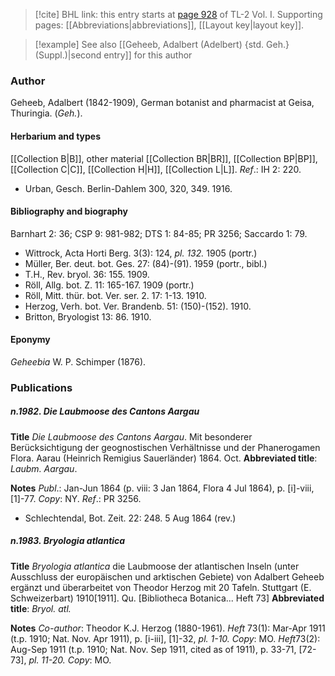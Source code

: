 > [!cite] BHL link: this entry starts at [page 928](https://www.biodiversitylibrary.org/item/103414#page/976/mode/1up) of TL-2 Vol. I.
> Supporting pages: [[Abbreviations|abbreviations]], [[Layout key|layout key]].

> [!example] See also [[Geheeb, Adalbert (Adelbert) {std. Geh.} (Suppl.)|second entry]] for this author

### Author

Geheeb, Adalbert (1842-1909), German botanist and pharmacist at Geisa, Thuringia. (*Geh.*).

#### Herbarium and types

[[Collection B|B]], other material [[Collection BR|BR]], [[Collection BP|BP]], [[Collection C|C]], [[Collection H|H]], [[Collection L|L]].
*Ref*.: IH 2: 220.
- Urban, Gesch. Berlin-Dahlem 300, 320, 349. 1916.

#### Bibliography and biography

Barnhart 2: 36; CSP 9: 981-982; DTS 1: 84-85; PR 3256; Saccardo 1: 79.
- Wittrock, Acta Horti Berg. 3(3): 124, *pl. 132.* 1905 (portr.)
- Müller, Ber. deut. bot. Ges. 27: (84)-(91). 1959 (portr., bibl.)
- T.H., Rev. bryol. 36: 155. 1909.
- Röll, Allg. bot. Z. 11: 165-167. 1909 (portr.)
- Röll, Mitt. thür. bot. Ver. ser. 2. 17: 1-13. 1910.
- Herzog, Verh. bot. Ver. Brandenb. 51: (150)-(152). 1910.
- Britton, Bryologist 13: 86. 1910.

#### Eponymy

*Geheebia* W. P. Schimper (1876).

### Publications

##### n.1982. Die Laubmoose des Cantons Aargau

**Title**
*Die Laubmoose des Cantons Aargau*. Mit besonderer Berücksichtigung der geognostischen Verhältnisse und der Phanerogamen Flora. Aarau (Heinrich Remigius Sauerländer) 1864. Oct.
**Abbreviated title**: *Laubm. Aargau*.

**Notes**
*Publ*.: Jan-Jun 1864 (p. viii: 3 Jan 1864, Flora 4 Jul 1864), p. \[i\]-viii, \[1\]-77. *Copy*: NY.
*Ref*.: PR 3256.
- Schlechtendal, Bot. Zeit. 22: 248. 5 Aug 1864 (rev.)

##### n.1983. Bryologia atlantica

**Title**
*Bryologia atlantica* die Laubmoose der atlantischen Inseln (unter Ausschluss der europäischen und arktischen Gebiete) von Adalbert Geheeb ergänzt und überarbeitet von Theodor Herzog mit 20 Tafeln. Stuttgart (E. Schweizerbart) 1910\[1911\]. Qu. \[Bibliotheca Botanica... Heft 73\]
**Abbreviated title**: *Bryol. atl.*

**Notes**
*Co-author*: Theodor K.J. Herzog (1880-1961).
*Heft* 73(1): Mar-Apr 1911 (t.p. 1910; Nat. Nov. Apr 1911), p. \[i-iii\], \[1\]-32, *pl. 1-10.*
*Copy*: MO.
*Heft*73(2): Aug-Sep 1911 (t.p. 1910; Nat. Nov. Sep 1911, cited as of 1911), p. 33-71, \[72-73\], *pl. 11-20. Copy*: MO.

